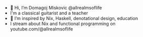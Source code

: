 - 👋 Hi, I’m Domagoj Miskovic @allrealmsoflife
- I'm a classical guitarist and a teacher
- 👀 I’m inspired by Nix, Haskell, denotational design, education
- I stream about Nix and functional programming on youtube.com/@allrealmsoflife


<!---
allrealmsoflife/allrealmsoflife is a ✨ special ✨ repository because its `README.md` (this file) appears on your GitHub profile.
You can click the Preview link to take a look at your changes.
--->
